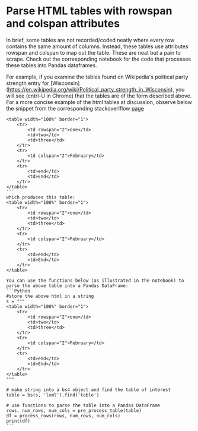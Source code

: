 # Parse HTML tables with rowspan and colspan attributes

In brief, some tables are not recorded/coded neatly where every row contains the same amount of columns.
Instead, these tables use attributes rowspan and colspan to map out the table. These are neat but a pain to
scrape. Check out the corresponding notebook for the code that processes these tables into
Pandas dataframes. 

For example, if you examine the tables found on Wikipedia's political party strength entry for [Wisconsin] (https://en.wikipedia.org/wiki/Political_party_strength_in_Wisconsin), you will see (cntrl-U in Chrome) that the tables are of the form described above. For a more concise example of the html tables at discussion, observe below the snippet from the corresponding stackoverlflow [page](http://stackoverflow.com/questions/28763891/what-should-i-do-when-tr-has-rowspan)


````
<table width="100%" border="1">
    <tr>
        <td rowspan="2">one</td>
        <td>two</td>
        <td>three</td>
    </tr>
    <tr>
        <td colspan="2">February</td>
    </tr>
    <tr>
        <td>end</td>
        <td>End</td>
    </tr>
</table>
```
which produces this table:
<table width="100%" border="1">
    <tr>
        <td rowspan="2">one</td>
        <td>two</td>
        <td>three</td>
    </tr>
    <tr>
        <td colspan="2">February</td>
    </tr>
    <tr>
        <td>end</td>
        <td>End</td>
    </tr>
</table>

You can use the functions below (as illustrated in the notebook) to parse the above table into a Pandas DataFrame:
```Python
#store the above html in a string
s = """
<table width="100%" border="1">
    <tr>
        <td rowspan="2">one</td>
        <td>two</td>
        <td>three</td>
    </tr>
    <tr>
        <td colspan="2">February</td>
    </tr>
    <tr>
        <td>end</td>
        <td>End</td>
    </tr>
</table>
"""

# make string into a bs4 object and find the table of interest
table = bs(s, 'lxml').find('table')

# use functions to parse the table into a Pandas DataFrame
rows, num_rows, num_cols = pre_process_table(table)
df = process_rows(rows, num_rows, num_cols)
print(df)
```

